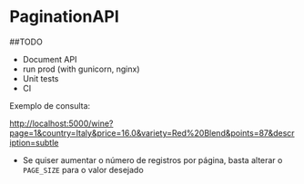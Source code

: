 # PaginationAPI

##TODO

- Document API
- run prod (with gunicorn, nginx)
- Unit tests
- CI


Exemplo de consulta:

[http://localhost:5000/wine?page=1&country=Italy&price=16.0&variety=Red%20Blend&points=87&description=subtle](http://localhost:5000/wine?page=1&country=Italy&price=16.0&variety=Red%20Blend&points=87&description=subtle)

- Se quiser aumentar o número de registros por página, basta alterar o `PAGE_SIZE` para o valor desejado